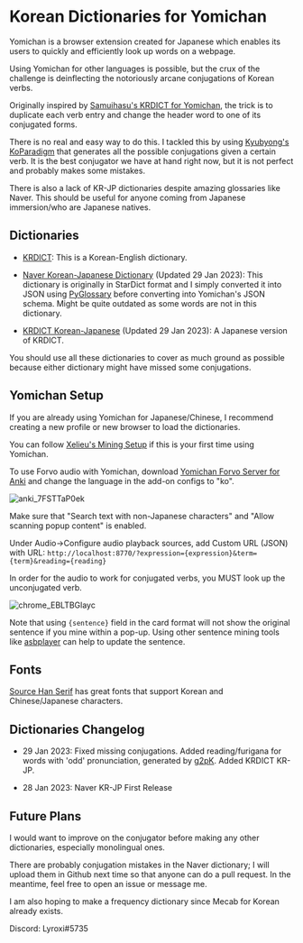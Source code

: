 # Korean Dictionaries for Yomichan
Yomichan is a browser extension created for Japanese which enables its users to quickly and efficiently look up words on a webpage.

Using Yomichan for other languages is possible, but the crux of the challenge is deinflecting the notoriously arcane conjugations of Korean verbs.

Originally inspired by [Samuihasu's KRDICT for Yomichan](https://github.com/Samuihasu/krdict-yomichan), the trick is to duplicate each verb entry and change the header word to one of its conjugated forms.

There is no real and easy way to do this. I tackled this by using [Kyubyong's KoParadigm](https://github.com/Kyubyong/KoParadigm) that generates all the possible conjugations given a certain verb. It is the best conjugator we have at hand right now, but it is not perfect and probably makes some mistakes.

There is also a lack of KR-JP dictionaries despite amazing glossaries like Naver. This should be useful for anyone coming from Japanese immersion/who are Japanese natives.

## Dictionaries

- [KRDICT](https://github.com/Samuihasu/krdict-yomichan/releases): This is a Korean-English dictionary.

- [Naver Korean-Japanese Dictionary](https://mega.nz/folder/Tcw1EDaI#BcXbB_pAw7Nn2qOIVeNXTw) (Updated 29 Jan 2023): This dictionary is originally in StarDict format and I simply converted it into JSON using [PyGlossary](https://github.com/ilius/pyglossary) before converting into Yomichan's JSON schema. Might be quite outdated as some words are not in this dictionary.

- [KRDICT Korean-Japanese](https://mega.nz/folder/Tcw1EDaI#BcXbB_pAw7Nn2qOIVeNXTw) (Updated 29 Jan 2023): A Japanese version of KRDICT.

You should use all these dictionaries to cover as much ground as possible because either dictionary might have missed some conjugations.

## Yomichan Setup

If you are already using Yomichan for Japanese/Chinese, I recommend creating a new profile or new browser to load the dictionaries.

You can follow [Xelieu's Mining Setup](https://rentry.co/mining) if this is your first time using Yomichan.

To use Forvo audio with Yomichan, download [Yomichan Forvo Server for Anki](https://ankiweb.net/shared/info/580654285) and change the language in the add-on configs to "ko".

![anki_7FSTTaP0ek](https://user-images.githubusercontent.com/33834537/215238526-d6740711-f2ed-45da-9c22-d2c461c90162.png)

Make sure that "Search text with non-Japanese characters" and "Allow scanning popup content" is enabled.

Under Audio->Configure audio playback sources, add Custom URL (JSON) with URL: `http://localhost:8770/?expression={expression}&term={term}&reading={reading}`

In order for the audio to work for conjugated verbs, you MUST look up the unconjugated verb.

![chrome_EBLTBGlayc](https://user-images.githubusercontent.com/33834537/215238481-2d3bf7a4-9b3a-4365-a73f-47f4c34f9b60.png)

Note that using `{sentence}` field in the card format will not show the original sentence if you mine within a pop-up. Using other sentence mining tools like [asbplayer](https://github.com/killergerbah/asbplayer) can help to update the sentence.

## Fonts

[Source Han Serif](https://source.typekit.com/source-han-serif/?scid=social71226596) has great fonts that support Korean and Chinese/Japanese characters.

## Dictionaries Changelog

- 29 Jan 2023: Fixed missing conjugations. Added reading/furigana for words with 'odd' pronunciation, generated by [g2pK](https://github.com/Kyubyong/g2pK). Added KRDICT KR-JP.

- 28 Jan 2023: Naver KR-JP First Release

## Future Plans

I would want to improve on the conjugator before making any other dictionaries, especially monolingual ones.

There are probably conjugation mistakes in the Naver dictionary; I will upload them in Github next time so that anyone can do a pull request. In the meantime, feel free to open an issue or message me.

I am also hoping to make a frequency dictionary since Mecab for Korean already exists.

Discord: Lyroxi#5735
